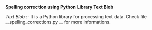 **Spelling correction using Python Library Text Blob**

_Text Blob :-_ It is a Python library for processing text data.
Check file __spelling_corrections.py __ for more informations.




